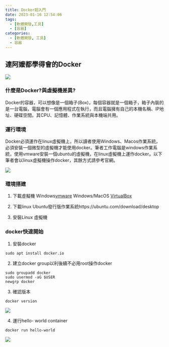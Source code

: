 ```yaml
---
title: Docker超入門
date: 2023-01-16 12:54:06
tags:
  - [軟體開發,工具]
  - [容器]
categories:
  - [軟體開發, 工具]
  - 容器
---
```

## 連阿嬤都學得會的Docker

![](//upload.wikimedia.org/wikipedia/commons/thumb/4/4e/Docker_%28container_engine%29_logo.svg/610px-Docker_%28container_engine%29_logo.svg.png)

<!-- more -->

### 什麼是Docker?與虛擬機差異?
Docker的容器，可以想像是一個箱子(Box)，每個容器就是一個箱子，箱子內裝的是一台電腦，電腦會有一個應用程式在執行，而且電腦擁有自己的本機名稱、IP地址、硬碟空間。其CPU、記憶體、作業系統與本機端共用。



### 運行環境
Docker必須運作在linux虛擬機上，所以讀者使用Windows、Macos作業系統，必須安裝一個微型的虛擬機才能使用docker。筆者工作電腦是windows作業系統，使用vmware安裝一個ubuntu的虛擬機，在linux虛擬機上運作docker。以下筆者會以linux虛擬機操作docker，其餘方式請參考官網。

![](https://hemanta.io/static/858eedfeddf5d1700429223d43cd09c3/a27c6/docker-desktop.png)

### 環境搭建
1. 下載虛擬機
    Windows[vmware](https://www.vmware.com/latam/products/workstation-pro/workstation-pro-evaluation.html)
    Windows/MacOS [VirtualBox](https://www.virtualbox.org/wiki/Mac%20OS%20X%20build%20instructions)

2. 下載linux Ubuntu發行版作業系統https://ubuntu.com/download/desktop

3. 安裝Linux 虛擬機

### docker快速開始
1. 安裝docker

```shell
sudo apt install docker.io
```
2. 建立docker group以利後續不必用root操作docker

````shell
sudo groupadd docker
sudo usermod -aG $USER
newgrp docker
````
3. 確認版本
```
docker version
```
![](https://i.imgur.com/zo6axto.png)

4. 運行hello- world container
```shell
docker run hello-world
```
![](https://i.imgur.com/UwGh1cG.png)